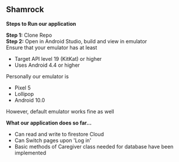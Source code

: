 ## Shamrock 

**Steps to Run our application**

**Step 1:** Clone Repo<br> 
**Step 2:** Open in Android Studio, build and view in emulator<br>Ensure that your emulator has at least<br>
<ul>
    <li>Target API level 19 (KitKat) or higher </li>
    <li>Uses Android 4.4 or higher</li>
</ul>

Personally our emulator is 
<ul>
    <li>Pixel 5</li>
    <li>Lollipop</li>
    <li>Android 10.0</li>
</ul>

However, default emulator works fine as well 

**What our application does so far...**
<ul>
    <li>Can read and write to firestore Cloud</li>
    <li>Can Switch pages upon 'Log in'</li>
    <li>Basic methods of Caregiver class needed for database have been implemented </li>
</ul>
